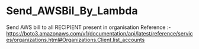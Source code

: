 # Send_AWSBil_By_Lambda
Send AWS bill to all RECIPIENT present in organisation
Reference :- https://boto3.amazonaws.com/v1/documentation/api/latest/reference/services/organizations.html#Organizations.Client.list_accounts
